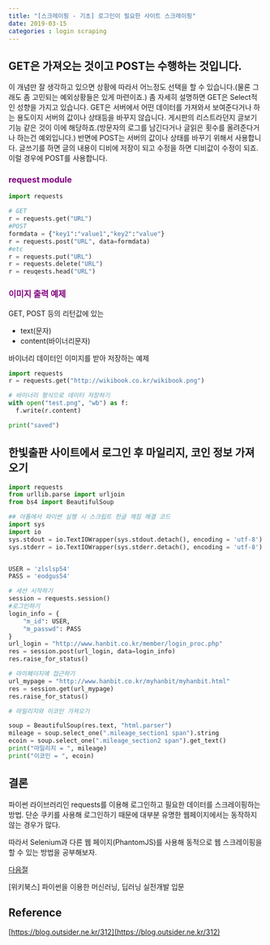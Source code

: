 ```yaml
---
title: "[스크레이핑 - 기초] 로그인이 필요한 사이트 스크레이핑"
date: 2019-03-15
categories : login scraping
---
```


## GET은 가져오는 것이고 POST는 수행하는 것입니다.

이 개념만 잘 생각하고 있으면 상황에 따라서 어느정도 선택을 할 수 있습니다.(물론 그래도 좀 고민되는 예외상황들은 있게 마련이죠.) 좀 자세히 설명하면 GET은 Select적인 성향을 가지고 있습니다. GET은 서버에서 어떤 데이터를 가져와서 보여준다거나 하는 용도이지 서버의 값이나 상태등을 바꾸지 않습니다. 게시판의 리스트라던지 글보기 기능 같은 것이 이에 해당하죠.(방문자의 로그를 남긴다거나 글읽은 횟수를 올려준다거나 하는건 예외입니다.) 반면에 POST는 서버의 값이나 상태를 바꾸기 위해서 사용합니다. 글쓰기를 하면 글의 내용이 디비에 저장이 되고 수정을 하면 디비값이 수정이 되죠. 이럴 경우에 POST를 사용합니다.

### <span style="color:purple"> request module </span>

```python
import requests

# GET
r = requests.get("URL")
#POST
formdata = {"key1":"value1","key2":"value"}
r = requests.post("URL", data=formdata)
#etc
r = requests.put("URL")
r = requests.delete("URL")
r = reuqests.head("URL")
```

### <span style="color:purple"> 이미지 출력 예제 </span>

GET, POST 등의 리턴값에 있는
- text(문자)
- content(바이너리문자)

바이너리 데이터인 이미지를 받아 저장하는 예제

```python
import requests
r = requests.get("http://wikibook.co.kr/wikibook.png")

# 바이너리 형식으로 데이터 저장하기
with open("test.png", "wb") as f:
  f.write(r.content)

print("saved")
```


## 한빛출판 사이트에서 로그인 후 마일리지, 코인 정보 가져오기

```python
import requests
from urllib.parse import urljoin
from bs4 import BeautifulSoup

## 아톰에서 파이썬 실행 시 스크립트 한글 깨짐 해결 코드
import sys
import io
sys.stdout = io.TextIOWrapper(sys.stdout.detach(), encoding = 'utf-8')
sys.stderr = io.TextIOWrapper(sys.stderr.detach(), encoding = 'utf-8')


USER = 'zlslsp54'
PASS = 'eodgus54'

# 세션 시작하기
session = requests.session()
#로그인하기
login_info = {
    "m_id": USER,
    "m_passwd": PASS
}
url_login = "http://www.hanbit.co.kr/member/login_proc.php"
res = session.post(url_login, data=login_info)
res.raise_for_status()

# 마이페이지에 접근하기
url_mypage = "http://www.hanbit.co.kr/myhanbit/myhanbit.html"
res = session.get(url_mypage)
res.raise_for_status()

# 마일리지와 이코인 가져오기

soup = BeautifulSoup(res.text, "html.parser")
mileage = soup.select_one(".mileage_section1 span").string
ecoin = soup.select_one(".mileage_section2 span").get_text()
print("마일리지 = ", mileage)
print("이코인 = ", ecoin)
```

## 결론

파이썬 라이브러리인 requests를 이용해 로그인하고 필요한 데이터를 스크레이핑하는 방법.
단순 쿠키를 사용해 로그인하기 때문에 대부분 유명한 웹페이지에서는 동작하지 않는 경우가 많다.

따라서 Selenium과 다른 웹 페이지(PhantomJS)를 사용해 동적으로 웹 스크레이핑을 할 수 있는 방법을 공부해보자.

[다음절](https://2meu.github.io/Scraping-SeleniumPhantom/)

[위키북스] 파이썬을 이용한 머신러닝, 딥러닝 실전개발 입문

## Reference
[https://blog.outsider.ne.kr/312](https://blog.outsider.ne.kr/312)
